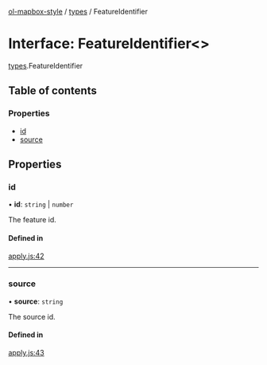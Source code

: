 [ol-mapbox-style](../README.md) / [types](../modules/types.md) / FeatureIdentifier

# Interface: FeatureIdentifier<\>

[types](../modules/types.md).FeatureIdentifier

## Table of contents

### Properties

- [id](types.FeatureIdentifier.md#id)
- [source](types.FeatureIdentifier.md#source)

## Properties

### id

• **id**: `string` \| `number`

The feature id.

#### Defined in

[apply.js:42](https://github.com/openlayers/ol-mapbox-style/blob/066550e/src/apply.js#L42)

___

### source

• **source**: `string`

The source id.

#### Defined in

[apply.js:43](https://github.com/openlayers/ol-mapbox-style/blob/066550e/src/apply.js#L43)
